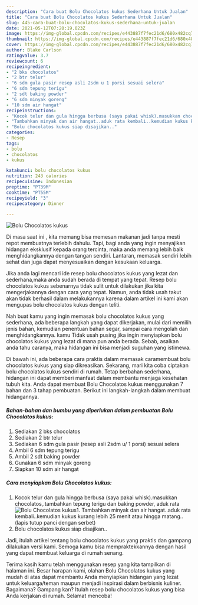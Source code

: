 ```yaml
---
description: "Cara buat Bolu Chocolatos kukus Sederhana Untuk Jualan"
title: "Cara buat Bolu Chocolatos kukus Sederhana Untuk Jualan"
slug: 445-cara-buat-bolu-chocolatos-kukus-sederhana-untuk-jualan
date: 2021-05-12T07:20:19.023Z
image: https://img-global.cpcdn.com/recipes/e443887f7fec21d6/680x482cq70/bolu-chocolatos-kukus-foto-resep-utama.jpg
thumbnail: https://img-global.cpcdn.com/recipes/e443887f7fec21d6/680x482cq70/bolu-chocolatos-kukus-foto-resep-utama.jpg
cover: https://img-global.cpcdn.com/recipes/e443887f7fec21d6/680x482cq70/bolu-chocolatos-kukus-foto-resep-utama.jpg
author: Blake Carlson
ratingvalue: 3.7
reviewcount: 6
recipeingredient:
- "2 bks chocolatos"
- "2 btr telur"
- "6 sdm gula pasir resep asli 2sdm u 1 porsi sesuai selera"
- "6 sdm tepung terigu"
- "2 sdt baking powder"
- "6 sdm minyak goreng"
- "10 sdm air hangat"
recipeinstructions:
- "Kocok telur dan gula hingga berbusa (saya pakai whisk).masukkan chocolatos,.tambahkan tepung terigu dan baking powder, aduk rata"
- "Tambahkan minyak dan air hangat..aduk rata kembali..kemudian kukus kurang lebih 25 menit atau hingga matang.. (lapis tutup panci dengan serbet)"
- "Bolu chocolatos kukus siap disajikan.."
categories:
- Resep
tags:
- bolu
- chocolatos
- kukus

katakunci: bolu chocolatos kukus 
nutrition: 243 calories
recipecuisine: Indonesian
preptime: "PT39M"
cooktime: "PT55M"
recipeyield: "3"
recipecategory: Dinner

---
```



![Bolu Chocolatos kukus](https://img-global.cpcdn.com/recipes/e443887f7fec21d6/680x482cq70/bolu-chocolatos-kukus-foto-resep-utama.jpg)

Di masa  saat ini , kita memang bisa memesan makanan jadi tanpa mesti repot membuatnya terlebih dahulu. Tapi, bagi anda yang ingin menyajikan hidangan eksklusif kepada orang tercinta, maka anda memang lebih baik menghidangkannya dengan tangan sendiri. Lantaran, memasak sendiri lebih sehat dan juga dapat menyesuaikan dengan kesukaan keluarga.

Jika anda lagi mencari ide resep bolu chocolatos kukus yang lezat dan sederhana,maka anda sudah berada di tempat yang tepat. Resep bolu chocolatos kukus  sebenarnya tidak sulit untuk dilakukan jika kita mengerjakannya dengan cara yang tepat. Namun, anda tidak usah takut akan tidak berhasil dalam melakukannya 
karena dalam artikel ini kami akan mengupas bolu chocolatos kukus dengan teliti.  



Nah buat kamu yang ingin memasak bolu chocolatos kukus yang sederhana, ada beberapa langkah yang dapat dikerjakan, mulai dari memilih jenis bahan, kemudian penentuan bahan segar, sampai cara mengolah dan menghidangkannya. kamu Tidak usah pusing jika ingin menyiapkan bolu chocolatos kukus yang lezat di mana pun anda berada. Sebab, asalkan anda  tahu caranya, maka hidangan ini bisa menjadi suguhan yang istimewa.

Di bawah ini, ada beberapa cara praktis  dalam memasak caramembuat bolu chocolatos kukus yang siap dikreasikan. Sekarang, mari kita coba ciptakan bolu chocolatos kukus sendiri di rumah. Tetap berbahan sederhana, hidangan ini dapat memberi manfaat dalam membantu menjaga kesehatan tubuh kita. Anda dapat membuat Bolu Chocolatos kukus menggunakan 7 bahan dan 3 tahap pembuatan. Berikut ini langkah-langkah dalam membuat hidangannya.

<!--inarticleads1-->

##### Bahan-bahan dan bumbu yang diperlukan dalam pembuatan Bolu Chocolatos kukus:

1. Sediakan 2 bks chocolatos
1. Sediakan 2 btr telur
1. Sediakan 6 sdm gula pasir (resep asli 2sdm u/ 1 porsi) sesuai selera
1. Ambil 6 sdm tepung terigu
1. Ambil 2 sdt baking powder
1. Gunakan 6 sdm minyak goreng
1. Siapkan 10 sdm air hangat




<!--inarticleads2-->

##### Cara menyiapkan Bolu Chocolatos kukus:

1. Kocok telur dan gula hingga berbusa (saya pakai whisk).masukkan chocolatos,.tambahkan tepung terigu dan baking powder, aduk rata
<img src="https://img-global.cpcdn.com/steps/1106494ed6cc7ead/160x128cq70/bolu-chocolatos-kukus-langkah-memasak-1-foto.jpg" alt="Bolu Chocolatos kukus">1. Tambahkan minyak dan air hangat..aduk rata kembali..kemudian kukus kurang lebih 25 menit atau hingga matang.. (lapis tutup panci dengan serbet)
1. Bolu chocolatos kukus siap disajikan..




Jadi, itulah artikel tentang  bolu chocolatos kukus  yang praktis dan gampang dilakukan versi kami. Semoga kamu bisa mempraktekkannya dengan hasil yang dapat membuat keluarga di rumah senang. 

Terima kasih kamu telah menggunakan resep yang kita tampilkan di halaman ini. Besar harapan kami, olahan  Bolu Chocolatos kukus yang mudah di atas dapat membantu Anda menyiapkan hidangan yang lezat untuk keluarga/teman maupun menjadi inspirasi dalam berbisnis kuliner. Bagaimana? Gampang kan? Itulah resep bolu chocolatos kukus yang bisa Anda kerjakan di rumah. Selamat mencoba!

